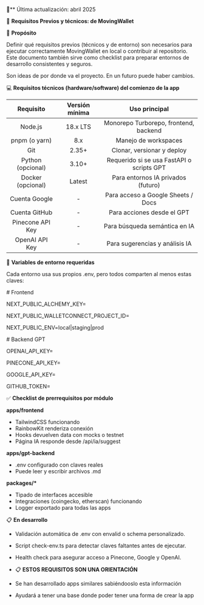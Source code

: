 ﻿📅** Última actualización: abril 2025



📌 **Requisitos Previos y técnicos: de MovingWallet**



🎯 **Propósito**

Definir qué requisitos previos (técnicos y de entorno) son necesarios para ejecutar correctamente MovingWallet en local o contribuir al repositorio. Este documento también sirve como checklist para preparar entornos de desarrollo consistentes y seguros.

Son ideas de por donde va el proyecto. En un futuro puede haber cambios.



💻 **Requisitos técnicos (hardware/software) del comienzo de la app**

|**Requisito**|**Versión mínima**|**Uso principal**|
| :-: | :-: | :-: |
|Node.js|18\.x LTS|Monorepo Turborepo, frontend, backend|
|pnpm (o yarn)|8\.x|Manejo de workspaces|
|Git|2\.35+|Clonar, versionar y deploy|
|Python (opcional)|3\.10+|Requerido si se usa FastAPI o scripts GPT|
|Docker (opcional)|Latest|Para entornos IA privados (futuro)|
|Cuenta Google|-|Para acceso a Google Sheets / Docs|
|Cuenta GitHub|-|Para acciones desde el GPT|
|Pinecone API Key|-|Para búsqueda semántica en IA|
|OpenAI API Key|-|Para sugerencias y análisis IA|



🔐 **Variables de entorno requeridas**

Cada entorno usa sus propios .env, pero todos comparten al menos estas claves:

\# Frontend

NEXT\_PUBLIC\_ALCHEMY\_KEY=

NEXT\_PUBLIC\_WALLETCONNECT\_PROJECT\_ID=

NEXT\_PUBLIC\_ENV=local|staging|prod

\# Backend GPT

OPENAI\_API\_KEY=

PINECONE\_API\_KEY=

GOOGLE\_API\_KEY=

GITHUB\_TOKEN=



✅ **Checklist de prerrequisitos por módulo**

**apps/frontend**

- TailwindCSS funcionando  
- RainbowKit renderiza conexión  
- Hooks devuelven data con mocks o testnet  
- Página IA responde desde /api/ia/suggest  

**apps/gpt-backend**

- .env configurado con claves reales  
- Puede leer y escribir archivos .md   

**packages/\***

- Tipado de interfaces accesible  
- Integraciones (coingecko, etherscan) funcionando  
- Logger exportado para todas las apps  



📋 **En desarrollo**

- Validación automática de .env con envalid o schema personalizado.  
- Script check-env.ts para detectar claves faltantes antes de ejecutar.  
- Health check para asegurar acceso a Pinecone, Google y OpenAI. 

- 📋 **ESTOS REQUISITOS SON UNA ORIENTACIÓN**

- Se han desarrollado apps similares sabiéndooslo esta información 
- Ayudará a tener una base donde poder tener una forma de crear la app
